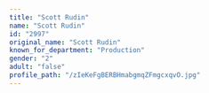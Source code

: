 ```yaml
---
title: "Scott Rudin"
name: "Scott Rudin"
id: "2997"
original_name: "Scott Rudin"
known_for_department: "Production"
gender: "2"
adult: "false"
profile_path: "/zIeKeFgBERBHmabgmqZFmgcxqvO.jpg"
---
```


